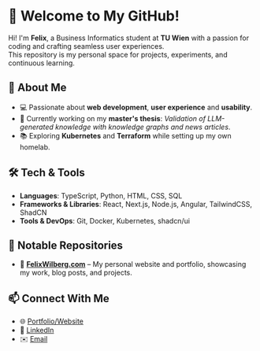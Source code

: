 # 🌟 Welcome to My GitHub!

Hi! I'm **Felix**, a Business Informatics student at **TU Wien** with a passion for coding and crafting seamless user experiences.  
This repository is my personal space for projects, experiments, and continuous learning.

## 🚀 About Me
- 💻 Passionate about **web development**, **user experience** and **usability**.
- 🎯 Currently working on my **master's thesis**: *Validation of LLM-generated knowledge with knowledge graphs and news articles*.
- 📚 Exploring **Kubernetes** and **Terraform** while setting up my own homelab.

## 🛠️ Tech & Tools
- **Languages**: TypeScript, Python, HTML, CSS, SQL
- **Frameworks & Libraries**: React, Next.js, Node.js, Angular, TailwindCSS, ShadCN
- **Tools & DevOps**: Git, Docker, Kubernetes, shadcn/ui

## 📂 Notable Repositories
- 🔹 **[FelixWilberg.com](https://felixwilberg.com)** – My personal website and portfolio, showcasing my work, blog posts, and projects.

## 📫 Connect With Me
- 🌐 [Portfolio/Website](https://felixwilberg.com)
- 🔗 [LinkedIn](https://www.linkedin.com/in/felix-wilberg/)
- ✉️ [Email](mailto:felix@felixwilberg.com)  
